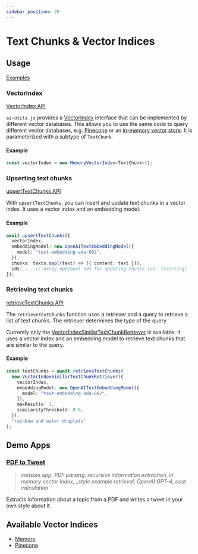 ```yaml
---
sidebar_position: 20
---
```


# Text Chunks & Vector Indices

## Usage

[Examples](https://github.com/lgrammel/ai-utils.js/tree/main/examples/basic/src/vector-index/)

### VectorIndex

[VectorIndex API](/api/interfaces/VectorIndex)

`ai-utils.js` provides a [VectorIndex](/api/interfaces/VectorIndex) interface that can be implemented by different vector databases. This allows you to use the same code to query different vector databases, e.g. [Pinecone](/integration/vector-index/pinecone) or an [in-memory vector store](/integration/vector-index/memory). It is parameterized with a subtype of `TextChunk`.

#### Example

```ts
const vectorIndex = new MemoryVectorIndex<TextChunk>();
```

### Upserting text chunks

[upsertTextChunks API](/api/modules/#upserttextchunks)

With `upsertTextChunks`, you can insert and update text chunks in a vector index.
It uses a vector index and an embedding model.

#### Example

```ts
await upsertTextChunks({
  vectorIndex,
  embeddingModel: new OpenAITextEmbeddingModel({
    model: "text-embedding-ada-002",
  }),
  chunks: texts.map((text) => ({ content: text })),
  ids: ... // array optional ids for updating chunks (vs. inserting)
});
```

### Retrieving text chunks

[retrieveTextChunks API](/api/modules/#retrievetextchunks)

The `retrieveTextChunks` function uses a retriever and a query to retrieve a list of text chunks.
The retriever determines the type of the query

Currently only the [VectorIndexSimilarTextChunkRetriever](/api/classes/VectorIndexSimilarTextChunkRetriever) is available.
It uses a vector index and an embedding model to retrieve text chunks that are similar to the query.

#### Example

```ts
const textChunks = await retrieveTextChunks(
  new VectorIndexSimilarTextChunkRetriever({
    vectorIndex,
    embeddingModel: new OpenAITextEmbeddingModel({
      model: "text-embedding-ada-002",
    }),
    maxResults: 3,
    similarityThreshold: 0.8,
  }),
  "rainbow and water droplets"
);
```

## Demo Apps

### [PDF to Tweet](https://github.com/lgrammel/ai-utils.js/tree/main/examples/pdf-to-tweet)

> _console app_, _PDF parsing_, _recursive information extraction_, _in memory vector index, \_style example retrieval_, _OpenAI GPT-4_, _cost calculation_

Extracts information about a topic from a PDF and writes a tweet in your own style about it.

## Available Vector Indices

- [Memory](/integration/vector-index/memory)
- [Pinecone](/integration/vector-index/pinecone)
